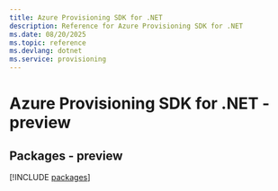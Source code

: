 ```yaml
---
title: Azure Provisioning SDK for .NET
description: Reference for Azure Provisioning SDK for .NET
ms.date: 08/20/2025
ms.topic: reference
ms.devlang: dotnet
ms.service: provisioning
---
```

# Azure Provisioning SDK for .NET - preview
## Packages - preview
[!INCLUDE [packages](provisioning-index.md)]
